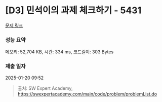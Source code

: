 # [D3] 민석이의 과제 체크하기 - 5431 

[문제 링크](https://swexpertacademy.com/main/code/problem/problemDetail.do?contestProbId=AWVl3rWKDBYDFAXm) 

### 성능 요약

메모리: 52,704 KB, 시간: 334 ms, 코드길이: 303 Bytes

### 제출 일자

2025-01-20 09:52



> 출처: SW Expert Academy, https://swexpertacademy.com/main/code/problem/problemList.do